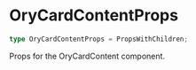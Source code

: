 # OryCardContentProps

```ts
type OryCardContentProps = PropsWithChildren;
```

Props for the OryCardContent component.
